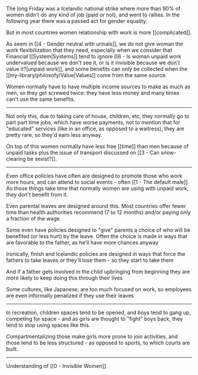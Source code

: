 The long Friday was a Icelandic national strike where more than 90% of women didn't do any kind of job (paid or not), and went to rallies. In the following year there was a passed act for gender equality.

But in most countries women relationship with work is more [[complicated]].

As seem in [[4 - Gender neutral with urinals]], we do not give woman the work flexibilization that they need, especially when we consider that Financial [[System|Systems]] tend to ignore [[6 - Is woman unpaid work undervalued because we don't see it, or is it invisible because we don't value it?|unpaid work]], and some benefits can only be collected when the [[my-library/philosofy/Value|Values]] come from the same source.

Women normally have to have multiple income sources to make as much as men, so they get screwed twice: they have less money and many times can't use the same benefits.

---

Not only this, due to taking care of house, children, etc, they normally go to part part time jobs, which have worse payments, not to mention that for "educated" services (like in an office, as opposed to a waitress), they are pretty rare, so they'd earn less anyway.

On top of this women normally have less free [[time]] than men because of unpaid tasks plus the issue of transport discussed on [[3 - Can snow-clearing be sexist?]].

---

Even office policies have often are designed to promote those who work more hours, and can attend to social events - often [[1 - The default male]].  As those things take time that normally women are using with unpaid work, they don't benefit from it.

Even parental leaves are designed around this. Most countries offer fewer time than health authorities recommend (7 to 12 months) and/or paying only a fraction of the wage

Some even have policies designed to "give" parents a choice of who will be benefited (or less hurt) by the leave. Often the choice is made in ways that are favorable to the father, as he'll have more chances anyway

Ironically, finish and Icelandic policies are designed in ways that force the fathers to take leaves or they'll lose them - so they start to take them

And if a father gets involved in the child upbringing from beginning they are more likely to keep doing this through their lives

Some cultures, like Japanese, are too much focused on work, so employees are even informally penalized if they use their leaves

---

In recreation, children spaces tend to be opened, and boys tend to gang up, competing for space - and as girls are thought to "fight" boys back, they tend to stop using spaces like this.

Compartmentalizing those make girls more prone to join activities, and those tend to be less structured - as opposed to sports, to which courts are built.

---

Understanding of [[0 - Invisible Women]]